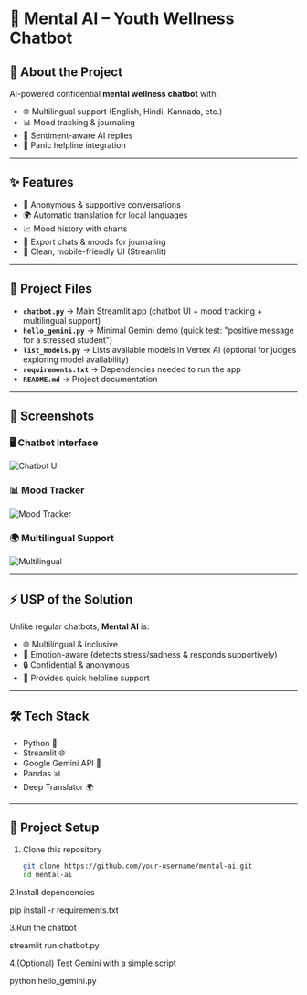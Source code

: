 # 💬 Mental AI – Youth Wellness Chatbot  

## 🚀 About the Project  
AI-powered confidential **mental wellness chatbot** with:  
- 🌐 Multilingual support (English, Hindi, Kannada, etc.)  
- 📊 Mood tracking & journaling  
- 🧠 Sentiment-aware AI replies  
- 🚨 Panic helpline integration  

---

## ✨ Features  
- 💬 Anonymous & supportive conversations  
- 🌍 Automatic translation for local languages  
- 📈 Mood history with charts  
- 📝 Export chats & moods for journaling  
- 📱 Clean, mobile-friendly UI (Streamlit)  

---

## 📂 Project Files  

- **`chatbot.py`** → Main Streamlit app (chatbot UI + mood tracking + multilingual support)  
- **`hello_gemini.py`** → Minimal Gemini demo (quick test: "positive message for a stressed student")  
- **`list_models.py`** → Lists available models in Vertex AI (optional for judges exploring model availability)  
- **`requirements.txt`** → Dependencies needed to run the app  
- **`README.md`** → Project documentation  

---

## 📸 Screenshots  

### 🖥️ Chatbot Interface  
![Chatbot UI](assets/screenshots/chatbot_ui.png)  

### 📊 Mood Tracker  
![Mood Tracker](assets/screenshots/mood_tracker.png)  

### 🌍 Multilingual Support  
![Multilingual](assets/screenshots/multilingual.png)  

---

## ⚡ USP of the Solution  
Unlike regular chatbots, **Mental AI** is:  
- 🌐 Multilingual & inclusive  
- 🧠 Emotion-aware (detects stress/sadness & responds supportively)  
- 🔒 Confidential & anonymous  
- 🚨 Provides quick helpline support  

---

## 🛠️ Tech Stack  
- Python 🐍  
- Streamlit 🌐  
- Google Gemini API 🤖  
- Pandas 📊  
- Deep Translator 🌍  

---

## 📂 Project Setup  

1. Clone this repository  
   ```bash
   git clone https://github.com/your-username/mental-ai.git
   cd mental-ai
2.Install dependencies

pip install -r requirements.txt


3.Run the chatbot

streamlit run chatbot.py


4.(Optional) Test Gemini with a simple script

python hello_gemini.py
